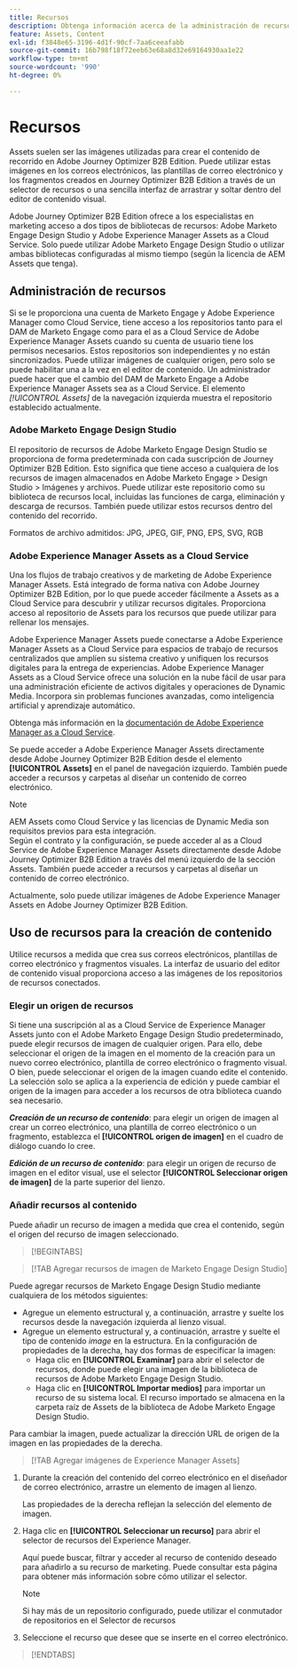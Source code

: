 ```yaml
---
title: Recursos
description: Obtenga información acerca de la administración de recursos en Journey Optimizer B2B Edition.
feature: Assets, Content
exl-id: f3848e65-3196-4d1f-90cf-7aa6ceeafabb
source-git-commit: 16b798f18f72eeb63e68a8d32e69164930aa1e22
workflow-type: tm+mt
source-wordcount: '990'
ht-degree: 0%

---
```


# Recursos

Assets suelen ser las imágenes utilizadas para crear el contenido de recorrido en Adobe Journey Optimizer B2B Edition. Puede utilizar estas imágenes en los correos electrónicos, las plantillas de correo electrónico y los fragmentos creados en Journey Optimizer B2B Edition a través de un selector de recursos o una sencilla interfaz de arrastrar y soltar dentro del editor de contenido visual.

Adobe Journey Optimizer B2B Edition ofrece a los especialistas en marketing acceso a dos tipos de bibliotecas de recursos: Adobe Marketo Engage Design Studio y Adobe Experience Manager Assets as a Cloud Service. Solo puede utilizar Adobe Marketo Engage Design Studio o utilizar ambas bibliotecas configuradas al mismo tiempo (según la licencia de AEM Assets que tenga).

## Administración de recursos

Si se le proporciona una cuenta de Marketo Engage y Adobe Experience Manager como Cloud Service, tiene acceso a los repositorios tanto para el DAM de Marketo Engage como para el as a Cloud Service de Adobe Experience Manager Assets cuando su cuenta de usuario tiene los permisos necesarios. Estos repositorios son independientes y no están sincronizados. Puede utilizar imágenes de cualquier origen, pero solo se puede habilitar una a la vez en el editor de contenido. Un administrador puede hacer que el cambio del DAM de Marketo Engage a Adobe Experience Manager Assets sea as a Cloud Service. El elemento _[!UICONTROL Assets]_ de la navegación izquierda muestra el repositorio establecido actualmente.

### Adobe Marketo Engage Design Studio

El repositorio de recursos de Adobe Marketo Engage Design Studio se proporciona de forma predeterminada con cada suscripción de Journey Optimizer B2B Edition. Esto significa que tiene acceso a cualquiera de los recursos de imagen almacenados en Adobe Marketo Engage > Design Studio > Imágenes y archivos. Puede utilizar este repositorio como su biblioteca de recursos local, incluidas las funciones de carga, eliminación y descarga de recursos. También puede utilizar estos recursos dentro del contenido del recorrido.

Formatos de archivo admitidos: JPG, JPEG, GIF, PNG, EPS, SVG, RGB

### Adobe Experience Manager Assets as a Cloud Service

Una los flujos de trabajo creativos y de marketing de Adobe Experience Manager Assets. Está integrado de forma nativa con Adobe Journey Optimizer B2B Edition, por lo que puede acceder fácilmente a Assets as a Cloud Service para descubrir y utilizar recursos digitales. Proporciona acceso al repositorio de Assets para los recursos que puede utilizar para rellenar los mensajes.

Adobe Experience Manager Assets puede conectarse a Adobe Experience Manager Assets as a Cloud Service para espacios de trabajo de recursos centralizados que amplíen su sistema creativo y unifiquen los recursos digitales para la entrega de experiencias. Adobe Experience Manager Assets as a Cloud Service ofrece una solución en la nube fácil de usar para una administración eficiente de activos digitales y operaciones de Dynamic Media. Incorpora sin problemas funciones avanzadas, como inteligencia artificial y aprendizaje automático.

Obtenga más información en la [documentación de Adobe Experience Manager as a Cloud Service](https://experienceleague.adobe.com/es/docs/experience-manager-cloud-service/content/assets/overview).

Se puede acceder a Adobe Experience Manager Assets directamente desde Adobe Journey Optimizer B2B Edition desde el elemento **[!UICONTROL Assets]** en el panel de navegación izquierdo. También puede acceder a recursos y carpetas al diseñar un contenido de correo electrónico.

>[!NOTE]
>
>AEM Assets como Cloud Service y las licencias de Dynamic Media son requisitos previos para esta integración.<br/>
>Según el contrato y la configuración, se puede acceder al as a Cloud Service de Adobe Experience Manager Assets directamente desde Adobe Journey Optimizer B2B Edition a través del menú izquierdo de la sección Assets. También puede acceder a recursos y carpetas al diseñar un contenido de correo electrónico.

Actualmente, solo puede utilizar imágenes de Adobe Experience Manager Assets en Adobe Journey Optimizer B2B Edition.

## Uso de recursos para la creación de contenido

Utilice recursos a medida que crea sus correos electrónicos, plantillas de correo electrónico y fragmentos visuales. La interfaz de usuario del editor de contenido visual proporciona acceso a las imágenes de los repositorios de recursos conectados.

### Elegir un origen de recursos

Si tiene una suscripción al as a Cloud Service de Experience Manager Assets junto con el Adobe Marketo Engage Design Studio predeterminado, puede elegir recursos de imagen de cualquier origen. Para ello, debe seleccionar el origen de la imagen en el momento de la creación para un nuevo correo electrónico, plantilla de correo electrónico o fragmento visual. O bien, puede seleccionar el origen de la imagen cuando edite el contenido. La selección solo se aplica a la experiencia de edición y puede cambiar el origen de la imagen para acceder a los recursos de otra biblioteca cuando sea necesario.

_**Creación de un recurso de contenido**_: para elegir un origen de imagen al crear un correo electrónico, una plantilla de correo electrónico o un fragmento, establezca el **[!UICONTROL origen de imagen]** en el cuadro de diálogo cuando lo cree.

_**Edición de un recurso de contenido**_: para elegir un origen de recurso de imagen en el editor visual, use el selector **[!UICONTROL Seleccionar origen de imagen]** de la parte superior del lienzo.

### Añadir recursos al contenido

Puede añadir un recurso de imagen a medida que crea el contenido, según el origen del recurso de imagen seleccionado.

>[!BEGINTABS]

>[!TAB Agregar recursos de imagen de Marketo Engage Design Studio]

Puede agregar recursos de Marketo Engage Design Studio mediante cualquiera de los métodos siguientes:

* Agregue un elemento estructural y, a continuación, arrastre y suelte los recursos desde la navegación izquierda al lienzo visual.
* Agregue un elemento estructural y, a continuación, arrastre y suelte el tipo de contenido _image_ en la estructura. En la configuración de propiedades de la derecha, hay dos formas de especificar la imagen:
   * Haga clic en **[!UICONTROL Examinar]** para abrir el selector de recursos, donde puede elegir una imagen de la biblioteca de recursos de Adobe Marketo Engage Design Studio.
   * Haga clic en **[!UICONTROL Importar medios]** para importar un recurso de su sistema local. El recurso importado se almacena en la carpeta raíz de Assets de la biblioteca de Adobe Marketo Engage Design Studio.

Para cambiar la imagen, puede actualizar la dirección URL de origen de la imagen en las propiedades de la derecha.

>[!TAB Agregar imágenes de Experience Manager Assets]

1. Durante la creación del contenido del correo electrónico en el diseñador de correo electrónico, arrastre un elemento de imagen al lienzo.

   Las propiedades de la derecha reflejan la selección del elemento de imagen.

1. Haga clic en **[!UICONTROL Seleccionar un recurso]** para abrir el selector de recursos del Experience Manager.

   Aquí puede buscar, filtrar y acceder al recurso de contenido deseado para añadirlo a su recurso de marketing. Puede consultar esta página para obtener más información sobre cómo utilizar el selector.

   >[!NOTE]
   >
   >Si hay más de un repositorio configurado, puede utilizar el conmutador de repositorios en el Selector de recursos

1. Seleccione el recurso que desee que se inserte en el correo electrónico.

>[!ENDTABS]
